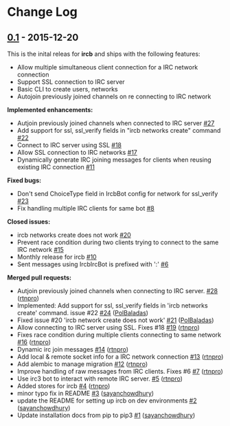 # Change Log

## [0.1](https://github.com/waartaa/ircb/tree/0.1) - 2015-12-20

This is the inital releas for **ircb** and ships with the following features:
- Allow multiple simultaneous client connection for a IRC network connection
- Support SSL connection to IRC server
- Basic CLI to create users, networks
- Autojoin previously joined channels on re connecting to IRC network

**Implemented enhancements:**

- Autjoin previously joined channels when connected to IRC server [\#27](https://github.com/waartaa/ircb/issues/27)
- Add support for ssl, ssl\_verify fields in "ircb networks create" command [\#22](https://github.com/waartaa/ircb/issues/22)
- Connect to IRC server using SSL [\#18](https://github.com/waartaa/ircb/issues/18)
- Allow SSL connection to IRC networks [\#17](https://github.com/waartaa/ircb/issues/17)
- Dynamically generate IRC joining messages for clients when reusing existing IRC connection [\#11](https://github.com/waartaa/ircb/issues/11)

**Fixed bugs:**

- Don't send ChoiceType field in IrcbBot config for network for ssl\_verify [\#23](https://github.com/waartaa/ircb/issues/23)
- Fix handling multiple IRC clients for same bot [\#8](https://github.com/waartaa/ircb/issues/8)

**Closed issues:**

- ircb networks create does not work [\#20](https://github.com/waartaa/ircb/issues/20)
- Prevent race condition during two clients trying to connect to the same IRC network [\#15](https://github.com/waartaa/ircb/issues/15)
- Monthly release for ircb [\#10](https://github.com/waartaa/ircb/issues/10)
- Sent messages using IrcbIrcBot is prefixed with ':' [\#6](https://github.com/waartaa/ircb/issues/6)

**Merged pull requests:**

- Autjoin previously joined channels when connecting to IRC server. [\#28](https://github.com/waartaa/ircb/pull/28) ([rtnpro](https://github.com/rtnpro))
- Implemented: Add support for ssl, ssl\_verify fields in 'ircb networks create' command. issue \#22 [\#24](https://github.com/waartaa/ircb/pull/24) ([PolBaladas](https://github.com/PolBaladas))
- Fixed issue \#20 'ircb network create does not work' [\#21](https://github.com/waartaa/ircb/pull/21) ([PolBaladas](https://github.com/PolBaladas))
- Allow connecting to IRC server using SSL. Fixes \#18 [\#19](https://github.com/waartaa/ircb/pull/19) ([rtnpro](https://github.com/rtnpro))
- Fixes race condition during multiple clients connecting to same network [\#16](https://github.com/waartaa/ircb/pull/16) ([rtnpro](https://github.com/rtnpro))
- Dynamic irc join messages [\#14](https://github.com/waartaa/ircb/pull/14) ([rtnpro](https://github.com/rtnpro))
- Add local & remote socket info for a IRC network connection [\#13](https://github.com/waartaa/ircb/pull/13) ([rtnpro](https://github.com/rtnpro))
- Add alembic to manage migration [\#12](https://github.com/waartaa/ircb/pull/12) ([rtnpro](https://github.com/rtnpro))
- Improve handling of raw messages from IRC clients. Fixes \#6 [\#7](https://github.com/waartaa/ircb/pull/7) ([rtnpro](https://github.com/rtnpro))
- Use irc3 bot to interact with remote IRC server. [\#5](https://github.com/waartaa/ircb/pull/5) ([rtnpro](https://github.com/rtnpro))
- Added stores for ircb [\#4](https://github.com/waartaa/ircb/pull/4) ([rtnpro](https://github.com/rtnpro))
- minor typo fix in README [\#3](https://github.com/waartaa/ircb/pull/3) ([sayanchowdhury](https://github.com/sayanchowdhury))
- update the README for setting up ircb on dev environments [\#2](https://github.com/waartaa/ircb/pull/2) ([sayanchowdhury](https://github.com/sayanchowdhury))
- Update installation docs from pip to pip3 [\#1](https://github.com/waartaa/ircb/pull/1) ([sayanchowdhury](https://github.com/sayanchowdhury))

